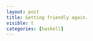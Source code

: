 ```yaml
---
layout: post
title: Getting friendly again.
visible: t
categories: [haskell]
---
```


<script src="https://gist.github.com/1386835.js"></script>



